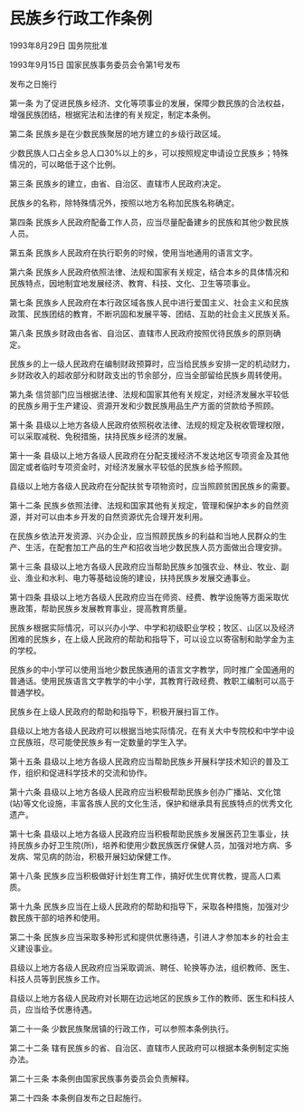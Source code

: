 # 民族乡行政工作条例

1993年8月29日 国务院批准

1993年9月15日 国家民族事务委员会令第1号发布

发布之日施行

<!-- INFO END -->

第一条 为了促进民族乡经济、文化等项事业的发展，保障少数民族的合法权益，增强民族团结，根据宪法和法律的有关规定，制定本条例。

第二条 民族乡是在少数民族聚居的地方建立的乡级行政区域。

少数民族人口占全乡总人口30%以上的乡，可以按照规定申请设立民族乡；特殊情况的，可以略低于这个比例。

第三条 民族乡的建立，由省、自治区、直辖市人民政府决定。

民族乡的名称，除特殊情况外，按照以地方名称加民族名称确定。

第四条 民族乡人民政府配备工作人员，应当尽量配备建乡的民族和其他少数民族人员。

第五条 民族乡人民政府在执行职务的时候，使用当地通用的语言文字。

第六条 民族乡人民政府依照法律、法规和国家有关规定，结合本乡的具体情况和民族特点，因地制宜地发展经济、教育、科技、文化、卫生等项事业。

第七条 民族乡人民政府在本行政区域各族人民中进行爱国主义、社会主义和民族政策、民族团结的教育，不断巩固和发展平等、团结、互助的社会主义民族关系。

第八条 民族乡财政由各省、自治区、直辖市人民政府按照优待民族乡的原则确定。

民族乡的上一级人民政府在编制财政预算时，应当给民族乡安排一定的机动财力，乡财政收入的超收部分和财政支出的节余部分，应当全部留给民族乡周转使用。

第九条 信贷部门应当根据法律、法规和国家其他有关规定，对经济发展水平较低的民族乡用于生产建设、资源开发和少数民族用品生产方面的贷款给予照顾。

第十条 县级以上地方各级人民政府依照税收法律、法规的规定及税收管理权限，可以采取减税、免税措施，扶持民族乡经济的发展。

第十一条 县级以上地方各级人民政府在分配支援经济不发达地区专项资金及其他固定或者临时专项资金时，对经济发展水平较低的民族乡给予照顾。

县级以上地方各级人民政府在分配扶贫专项物资时，应当照顾贫困民族乡的需要。

第十二条 民族乡依照法律、法规和国家其他有关规定，管理和保护本乡的自然资源，并对可以由本乡开发的自然资源优先合理开发利用。

在民族乡依法开发资源、兴办企业，应当照顾民族乡的利益和当地人民群众的生产、生活，在配套加工产品的生产和招收当地少数民族人员方面做出合理安排。

第十三条 县级以上地方各级人民政府应当帮助民族乡加强农业、林业、牧业、副业、渔业和水利、电力等基础设施的建设，扶持民族乡发展交通事业。

第十四条 县级以上地方各级人民政府应当在师资、经费、教学设施等方面采取优惠政策，帮助民族乡发展教育事业，提高教育质量。

民族乡根据实际情况，可以兴办小学、中学和初级职业学校；牧区、山区以及经济困难的民族乡，在上级人民政府的帮助和指导下，可以设立以寄宿制和助学金为主的学校。

民族乡的中小学可以使用当地少数民族通用的语言文字教学，同时推广全国通用的普通话。使用民族语言文字教学的中小学，其教育行政经费、教职工编制可以高于普通学校。

民族乡在上级人民政府的帮助和指导下，积极开展扫盲工作。

县级以上地方各级人民政府可以根据当地实际情况，在有关大中专院校和中学中设立民族班，尽可能使民族乡有一定数量的学生入学。

第十五条 县级以上地方各级人民政府应当帮助民族乡开展科学技术知识的普及工作，组织和促进科学技术的交流和协作。

第十六条 县级以上地方各级人民政府应当积极帮助民族乡创办广播站、文化馆(站)等文化设施，丰富各族人民的文化生活，保护和继承具有民族特点的优秀文化遗产。

第十七条 县级以上地方各级人民政府应当积极帮助民族乡发展医药卫生事业，扶持民族乡办好卫生院(所)，培养和使用少数民族医疗保健人员，加强对地方病、多发病、常见病的防治，积极开展妇幼保健工作。

第十八条 民族乡应当积极做好计划生育工作，搞好优生优育优教，提高人口素质。

第十九条 民族乡应当在上级人民政府的帮助和指导下，采取各种措施，加强对少数民族干部的培养和使用。

第二十条 民族乡应当采取多种形式和提供优惠待遇，引进人才参加本乡的社会主义建设事业。

县级以上地方各级人民政府应当采取调派、聘任、轮换等办法，组织教师、医生、科技人员等到民族乡工作。

县级以上地方各级人民政府对长期在边远地区的民族乡工作的教师、医生和科技人员，应当给予优惠待遇。

第二十一条 少数民族聚居镇的行政工作，可以参照本条例执行。

第二十二条 辖有民族乡的省、自治区、直辖市人民政府可以根据本条例制定实施办法。

第二十三条 本条例由国家民族事务委员会负责解释。

第二十四条 本条例自发布之日起施行。

